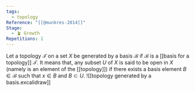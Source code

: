 ```yaml
---
tags:
  - topology
Reference: "[[@munkres-2014]]"
Stage:
  - 🪴 Growth
Repetitions: 1
---
```

Let a  topology $\mathcal{T}$ on a set $X$ be generated by a basis $\mathcal{B}$ if $\mathcal{B}$ is a [[basis for a topology]] $\mathcal{T}$. It means that, any subset $U$ of $X$ is said to be open in $X$ (namely is an element of the [[topology]]) if there exists a basis element $B \in \mathcal{B}$ such that $x\in B$ and $B \subset U$.
![[topology generated by a basis.excalidraw]]
